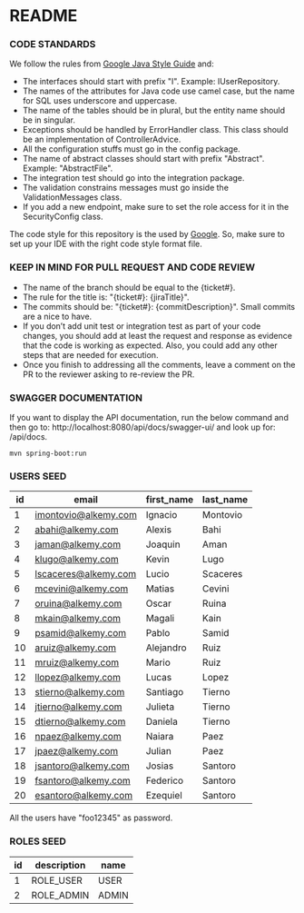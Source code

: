 # README

### CODE STANDARDS

We follow the rules
from [Google Java Style Guide](https://google.github.io/styleguide/javaguide.html) and:

- The interfaces should start with prefix "I". Example: IUserRepository.
- The names of the attributes for Java code use camel case, but the name for SQL uses underscore and
  uppercase.
- The name of the tables should be in plural, but the entity name should be in singular.
- Exceptions should be handled by ErrorHandler class. This class should be an implementation of
  ControllerAdvice.
- All the configuration stuffs must go in the config package.
- The name of abstract classes should start with prefix "Abstract". Example: "AbstractFile".
- The integration test should go into the integration package.
- The validation constrains messages must go inside the ValidationMessages class.
- If you add a new endpoint, make sure to set the role access for it in the SecurityConfig class.

The code style for this repository is the used by [Google](https://github.com/google/styleguide).
So, make sure to set up your IDE with the right code style format file.

### KEEP IN MIND FOR PULL REQUEST AND CODE REVIEW

- The name of the branch should be equal to the {ticket#}.
- The rule for the title is: "{ticket#}: {jiraTitle}".
- The commits should be: "{ticket#}: {commitDescription}". Small commits are a nice to have.
- If you don’t add unit test or integration test as part of your code changes, you should add at
  least the request and response as evidence that the code is working as expected. Also, you could
  add any other steps that are needed for execution.
- Once you finish to addressing all the comments, leave a comment on the PR to the reviewer asking
  to re-review the PR.

### SWAGGER DOCUMENTATION

If you want to display the API documentation, run the below command and then go
to: http://localhost:8080/api/docs/swagger-ui/ and look up for: /api/docs.

```
mvn spring-boot:run
```

### USERS SEED

| id  | email                 |  first_name   | last_name    | 
|-----|-----------------------|---------------| -------------|
| 1   | imontovio@alkemy.com  |    Ignacio    |    Montovio  | 
| 2   | abahi@alkemy.com      |    Alexis     |    Bahi      | 
| 3   | jaman@alkemy.com      |    Joaquin    |    Aman      | 
| 4   | klugo@alkemy.com      |    Kevin      |    Lugo      |  
| 5   | lscaceres@alkemy.com  |    Lucio      |    Scaceres  |   
| 6   | mcevini@alkemy.com    |    Matias     |    Cevini    |   
| 7   | oruina@alkemy.com     |    Oscar      |    Ruina     |  
| 8   | mkain@alkemy.com      |    Magali     |    Kain      | 
| 9   | psamid@alkemy.com     |    Pablo      |    Samid     |  
| 10  | aruiz@alkemy.com      |    Alejandro  |    Ruiz      | 
| 11  | mruiz@alkemy.com      |    Mario      |    Ruiz      |  
| 12  | llopez@alkemy.com     |    Lucas      |    Lopez     |  
| 13  | stierno@alkemy.com    |    Santiago   |    Tierno    |  
| 14  | jtierno@alkemy.com    |    Julieta    |    Tierno    | 
| 15  | dtierno@alkemy.com    |    Daniela    |    Tierno    |   
| 16  | npaez@alkemy.com      |    Naiara     |    Paez      |   
| 17  | jpaez@alkemy.com      |    Julian     |    Paez      |  
| 18  | jsantoro@alkemy.com   |    Josias     |    Santoro   | 
| 19  | fsantoro@alkemy.com   |    Federico   |    Santoro   | 
| 20  | esantoro@alkemy.com   |    Ezequiel   |    Santoro   | 

All the users have "foo12345" as password.

### ROLES SEED

| id |  description |  name   |
|----|--------------|---------| 
| 1  |  ROLE_USER   |  USER   |
| 2  |  ROLE_ADMIN  |  ADMIN  | 
